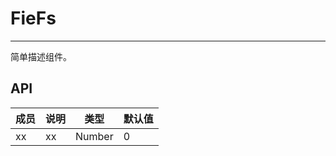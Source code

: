 # FieFs


---

简单描述组件。

## API


| 成员        | 说明           | 类型               | 默认值       |
|-------------|----------------|--------------------|--------------|
| xx      | xx   | Number | 0        |

